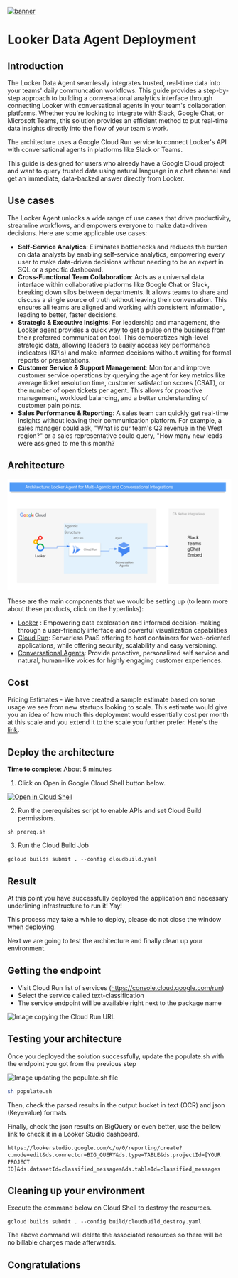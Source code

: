 [![banner](../banner.png)](https://cloud.google.com/?utm_source=github&utm_medium=referral&utm_campaign=GCP&utm_content=packages_repository_banner)

# Looker Data Agent Deployment

## Introduction
The Looker Data Agent seamlessly integrates trusted, real-time data into your teams' daily communcation workflows. This guide provides a step-by-step approach to building a conversational analytics interface through connecting Looker with conversational agents in your team's collaboration platforms. Whether you're looking to integrate with Slack, Google Chat, or Microsoft Teams, this solution provides an efficient method to put real-time data insights directly into the flow of your team's work.

The architecture uses a Google Cloud Run service to connect Looker's API with conversational agents in platforms like Slack or Teams.

This guide is designed for users who already have a Google Cloud project and want to query trusted data using natural language in a chat channel and get an immediate, data-backed answer directly from Looker. 

## Use cases
The Looker Agent unlocks a wide range of use cases that drive productivity, streamline workflows, and empowers everyone to make data-driven decisions. Here are some applicable use cases:

* __Self-Service Analytics__: Eliminates bottlenecks and reduces the burden on data analysts by enabling self-service analytics, empowering every user to make data-driven decisions without needing to be an expert in SQL or a specific dashboard.
* __Cross-Functional Team Collaboration__: Acts as a universal data interface within collaborative platforms like Google Chat or Slack, breaking down silos between departments. It allows teams to share and discuss a single source of truth without leaving their conversation. This ensures all teams are aligned and working with consistent information, leading to better, faster decisions.
* __Strategic & Executive Insights__: For leadership and management, the Looker agent provides a quick way to get a pulse on the business from their preferred communication tool. This democratizes high-level strategic data, allowing leaders to easily access key performance indicators (KPIs) and make informed decisions without waiting for formal reports or presentations.
* __Customer Service & Support Management__: Monitor and improve customer service operations by querying the agent for key metrics like average ticket resolution time, customer satisfaction scores (CSAT), or the number of open tickets per agent. This allows for proactive management, workload balancing, and a better understanding of customer pain points.
* __Sales Performance & Reporting__: A sales team can quickly get real-time insights without leaving their communication platform. For example, a sales manager could ask, "What is our team's Q3 revenue in the West region?" or a sales representative could query, "How many new leads were assigned to me this month?

## Architecture
![Design Architecture](assets/Architecture.png)


These are the main components that we would be setting up (to learn more about these products, click on the hyperlinks):
* [Looker](https://cloud.google.com/looker) :  Empowering data exploration and informed decision-making through a user-friendly interface and powerful visualization capabilities
* [Cloud Run](https://cloud.google.com/run): Serverless PaaS offering to host containers for web-oriented applications, while offering security, scalability and easy versioning.
* [Conversational Agents](https://cloud.google.com/conversational-agents): Provide proactive, personalized self service and natural, human-like voices for highly engaging customer experiences.




## Cost

Pricing Estimates - We have created a sample estimate based on some usage we see from new startups looking to scale. This estimate would give you an idea of how much this deployment would essentially cost per month at this scale and you extend it to the scale you further prefer. Here's the [link](https://cloud.google.com/products/calculator/estimate-preview/3de21092-1d49-43bd-8101-d06aa2a54e64?isLegacy=true&e=48754805&hl=en).



## Deploy the architecture

**Time to complete**: About 5 minutes

1. Click on Open in Google Cloud Shell button below.

<a href="https://ssh.cloud.google.com/cloudshell/editor?shellonly=true&cloudshell_git_repo=https://github.com/GoogleCloudPlatform/click-to-deploy-solutions&cloudshell_workspace=text-classification&cloudshell_open_in_editor=infra/terraform.tfvars" target="_new">
    <img alt="Open in Cloud Shell" src="https://gstatic.com/cloudssh/images/open-btn.svg">
</a>

2. Run the prerequisites script to enable APIs and set Cloud Build permissions.
```
sh prereq.sh
```

3. Run the Cloud Build Job
```
gcloud builds submit . --config cloudbuild.yaml
```



## Result

At this point you have successfully deployed the application and necessary underlining infrastructure to run it! Yay!

This process may take a while to deploy, please do not close the window when deploying.

Next we are going to test the architecture and finally clean up your environment.

## Getting the endpoint
* Visit Cloud Run list of services (https://console.cloud.google.com/run) 
* Select the service called text-classification	
* The service endpoint will be available right next to the package name

![Image copying the Cloud Run URL](https://services.google.com/fh/files/misc/copy_cloudrun_url.gif)




## Testing your architecture
Once you deployed the solution successfully, update the populate.sh with the endpoint you got from the previous step

![Image updating the populate.sh file](https://services.google.com/fh/files/misc/update_url_populate_file.gif)

```bash
sh populate.sh
```

Then, check the parsed results in the output bucket in text (OCR) and json (Key=value) formats

Finally, check the json results on BigQuery or even better, use the bellow link to check it in a Looker Studio dashboard.

```
https://lookerstudio.google.com/c/u/0/reporting/create?c.mode=edit&ds.connector=BIG_QUERY&ds.type=TABLE&ds.projectId=[YOUR PROJECT ID]&ds.datasetId=classified_messages&ds.tableId=classified_messages
```

## Cleaning up your environment

Execute the command below on Cloud Shell to destroy the resources.

``` {shell}
gcloud builds submit . --config build/cloudbuild_destroy.yaml
```

The above command will delete the associated resources so there will be no billable charges made afterwards.

## Congratulations

<walkthrough-conclusion-trophy></walkthrough-conclusion-trophy>
